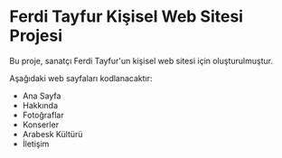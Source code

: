 # Ferdi Tayfur Kişisel Web Sitesi Projesi

Bu proje, sanatçı Ferdi Tayfur'un kişisel web sitesi için oluşturulmuştur.

Aşağıdaki web sayfaları kodlanacaktır:
- Ana Sayfa
- Hakkında
- Fotoğraflar
- Konserler
- Arabesk Kültürü
- İletişim
